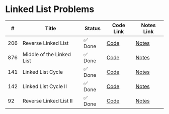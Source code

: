 # Linked List Problems

| #   | Title                          | Status    | Code Link | Notes Link |
|-----|--------------------------------|-----------|-----------|-------------|
| 206 | Reverse Linked List            | ✅ Done   | [Code](206_Reverse_Linekd_List.py) | [Notes](206_Reverse_Linekd_List.md) |
| 876 | Middle of the Linked List      | ✅ Done   | [Code](876_Middle_of_Linked_List.py) | [Notes](876_Middle_of_Linked_List.md) |
| 141 | Linked List Cycle              | ✅ Done   | [Code](./141.%20Linked%20List%20Cycle/linked_list_cycle.py) | [Notes](./141.%20Linked%20List%20Cycle/debug_notes.md) |
| 142 | Linked List Cycle II           | ✅ Done   | [Code](./142.%20Linked%20List%20Cycle%20II/linked_list_cycle_ii.py) | [Notes](./142.%20Linked%20List%20Cycle%20II/debug_notes.md) |
| 92  | Reverse Linked List II         | ✅ Done   | [Code](92_Reverse_Linked_List_2.py) | [Notes](92_Reverse_Linked_List_2.md) |
